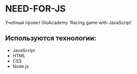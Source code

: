# NEED-FOR-JS
Учебный проект GloAcademy 'Racing game with JavaScript'

## Используются технологии:
- JavaScript
- HTML
- CSS
- Node.js
